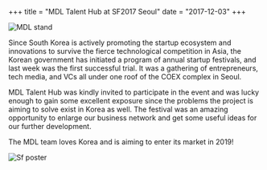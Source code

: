 +++
title = "MDL Talent Hub at SF2017 Seoul"
date = "2017-12-03"
+++

![MDL stand](https://gateway.ipfs.io/ipfs/QmdYQCaVShYseZF4eWZC1VxzyYR7h31ZXwFiBd8SgzZLVB/MDL_sf2017.jpeg)

Since South Korea is actively promoting the startup ecosystem and innovations to survive the fierce technological competition in Asia, the Korean government has initiated a program of annual startup festivals, and last week was the first successful trial. It was a gathering of  entrepreneurs, tech media, and VCs all under one roof of the COEX complex in Seoul.

MDL Talent Hub was kindly invited to participate in the event and was lucky enough to gain some excellent exposure since the problems the project is aiming to solve exist in Korea as well. The festival was an amazing opportunity to enlarge our business network and get some useful ideas for our further development.

The MDL team loves Korea and is aiming to enter its market in 2019!


![Sf poster](https://gateway.ipfs.io/ipfs/QmeGn8mXf7Ew3QVifuQMXuyHWqi1696tuJgW8EhcPBqjWr/MDL_sf2017_1.jpeg)
